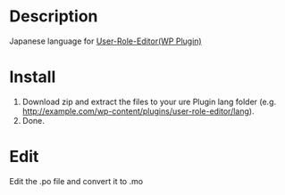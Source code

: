 # Description

Japanese language for [User-Role-Editor(WP Plugin)](https://ja.wordpress.org/plugins/user-role-editor/)

# Install

1. Download zip and extract the files to your ure Plugin lang folder (e.g. http://example.com/wp-content/plugins/user-role-editor/lang).
1. Done.

# Edit

Edit the .po file and convert it to .mo